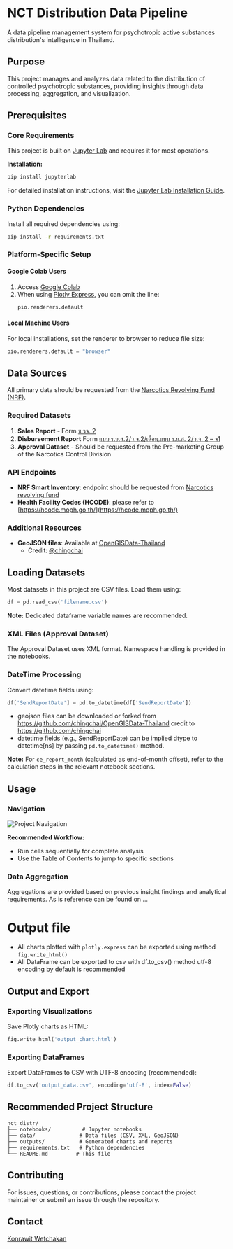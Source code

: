 # NCT Distribution Data Pipeline

A data pipeline management system for psychotropic active substances distribution's intelligence in Thailand.

## Purpose

This project manages and analyzes data related to the distribution of controlled psychotropic substances, providing insights through data processing, aggregation, and visualization.

## Prerequisites

### Core Requirements

This project is built on [Jupyter Lab](https://jupyter.org/) and requires it for most operations.

**Installation:**
```bash
pip install jupyterlab
```

For detailed installation instructions, visit the [Jupyter Lab Installation Guide](https://jupyter.org/install).

### Python Dependencies

Install all required dependencies using:
```bash
pip install -r requirements.txt
```

### Platform-Specific Setup

#### Google Colab Users
1. Access [Google Colab](https://colab.research.google.com/)
2. When using [Plotly Express](https://plotly.com/python/), you can omit the line:
   ```python
   pio.renderers.default
   ```

#### Local Machine Users
For local installations, set the renderer to browser to reduce file size:
```python
pio.renderers.default = "browser"
```

## Data Sources

All primary data should be requested from the [Narcotics Revolving Fund (NRF)](https://nrf.fda.moph.go.th/).

### Required Datasets

1. **Sales Report** - Form [ข.วจ. 2](https://nrf.fda.moph.go.th/media.php?id=676326838452232192&name=%E0%B9%81%E0%B8%9A%E0%B8%9A%E0%B8%84%E0%B8%B3%E0%B8%82%E0%B8%AD%E0%B8%8B%E0%B8%B7%E0%B9%89%E0%B8%AD%20%E0%B8%82.%E0%B8%A7%E0%B8%88.2.pdf)
2. **Disbursement Report** Form [แบบ ร.ย.ส.2/ว.จ.2/เดือน,แบบ ร.ย.ส. 2/ว.จ. 2 – จ1](https://narcotic.fda.moph.go.th/for-entrepreneur/category/%E0%B9%81%E0%B8%9A%E0%B8%9A%E0%B8%9F%E0%B8%AD%E0%B8%A3%E0%B9%8C%E0%B8%A1%E0%B8%A3%E0%B8%B2%E0%B8%A2%E0%B8%87%E0%B8%B2%E0%B8%99-%E0%B8%A2%E0%B8%B2%E0%B9%80%E0%B8%AA%E0%B8%9E%E0%B8%95%E0%B8%B4%E0%B8%94/)
3. **Approval Dataset** - Should be requested from the Pre-marketing Group of the Narcotics Control Division

### API Endpoints
- **NRF Smart Inventory**: endpoint should be requested from [Narcotics revolving fund](https://nrf.fda.moph.go.th/)
- **Health Facility Codes (HCODE)**: please refer to [https://hcode.moph.go.th/](https://hcode.moph.go.th/)

### Additional Resources

- **GeoJSON files**: Available at [OpenGISData-Thailand](https://github.com/chingchai/OpenGISData-Thailand)
  - Credit: [@chingchai](https://github.com/chingchai)

## Loading Datasets

Most datasets in this project are CSV files. Load them using:
```python
df = pd.read_csv('filename.csv')
```
**Note:** Dedicated dataframe variable names are recommended.

### XML Files (Approval Dataset)
The Approval Dataset uses XML format. Namespace handling is provided in the notebooks.

### DateTime Processing
Convert datetime fields using:
```python
df['SendReportDate'] = pd.to_datetime(df['SendReportDate'])
```
- geojson files can be downloaded or forked from <a>https://github.com/chingchai/OpenGISData-Thailand</a>
credit to <a>https://github.com/chingchai</a>
- datetime fields (e.g., SendReportDate) can be implied dtype to datetime[ns] by passing <code>pd.to_datetime()</code> method.

**Note:** For `ce_report_month` (calculated as end-of-month offset), refer to the calculation steps in the relevant notebook sections.

## Usage
### Navigation
<!-- <img width="1138" height="937" alt="image" src="https://github.com/user-attachments/assets/2cb3e7a6-e3dd-48be-b87d-bee017fd7cf6" /> -->
![Project Navigation](https://github.com/user-attachments/assets/2cb3e7a6-e3dd-48be-b87d-bee017fd7cf6)

**Recommended Workflow:**
- Run cells sequentially for complete analysis
- Use the Table of Contents to jump to specific sections

### Data Aggregation

Aggregations are provided based on previous insight findings and analytical requirements.
As is reference can be found on ...

# Output file
- All charts plotted with <code>plotly.express</code> can be exported using method <code>fig.write_html() </code>
- All DataFrame can be exported to csv with df.to_csv() method utf-8 encoding by default is recommended

## Output and Export

### Exporting Visualizations
Save Plotly charts as HTML:
```python
fig.write_html('output_chart.html')
```

### Exporting DataFrames
Export DataFrames to CSV with UTF-8 encoding (recommended):
```python
df.to_csv('output_data.csv', encoding='utf-8', index=False)
```

## Recommended Project Structure

```
nct_distr/
├── notebooks/          # Jupyter notebooks
├── data/              # Data files (CSV, XML, GeoJSON)
├── outputs/           # Generated charts and reports
├── requirements.txt   # Python dependencies
└── README.md         # This file
```

## Contributing

For issues, questions, or contributions, please contact the project maintainer or submit an issue through the repository.

## Contact

[Konrawit Wetchakan](https://github.com/konrawit13)

